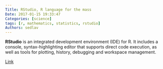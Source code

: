 ```yaml
---
Title: RStudio, R language for the mass
Date: 2017-01-15 19:33:47
Categories: [science]
tags: [r, mathematics, statistics, rstudio]
Authors: sedlav
---
```


**RStudio** is an integrated development environment (IDE) for R. It includes a console, syntax-highlighting editor that supports direct code execution, as well as tools for plotting, history, debugging and workspace management.

[Link](https://www.rstudio.com)
